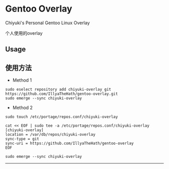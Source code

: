 # Gentoo Overlay
Chiyuki's Personal Gentoo Linux Overlay

个人使用的overlay

## Usage
## 使用方法

- Method 1
```
sudo eselect repository add chiyuki-overlay git https://github.com/IllyaTheHath/gentoo-overlay.git
sudo emerge --sync chiyuki-overlay
```
- Method 2
```
sudo touch /etc/portage/repos.conf/chiyuki-overlay

cat << EOF | sudo tee -a /etc/portage/repos.conf/chiyuki-overlay
[chiyuki-overlay]
location = /var/db/repos/chiyuki-overlay
sync-type = git
sync-uri = https://github.com/IllyaTheHath/gentoo-overlay
EOF

sudo emerge --sync chiyuki-overlay
```

---

